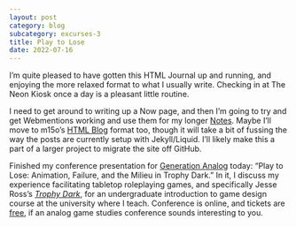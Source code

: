 ```yaml
---
layout: post
category: blog
subcategory: excurses-3
title: Play to Lose
date: 2022-07-16
---
```


I’m quite pleased to have gotten this HTML Journal up and running, and enjoying the more relaxed format to what I usually write. Checking in at The Neon Kiosk once a day is a pleasant little routine.

I need to get around to writing up a Now page, and then I’m going to try and get Webmentions working and use them for my longer [Notes](/blog). Maybe I’ll move to m15o’s [HTML Blog](https://blog.miso.town/) format too, though it will take a bit of fussing the way the posts are currently setup with Jekyll/Liquid. I’ll likely make this a part of a larger project to migrate the site off GitHub.

Finished my conference presentation for [Generation Analog](https://analoggamestudies.org/generation-analog-2022/) today: “Play to Lose: Animation, Failure, and the Milieu in Trophy Dark.” In it, I discuss my experience facilitating tabletop roleplaying games, and specifically Jesse Ross’s [*Trophy Dark*](https://trophyrpg.com/), for an undergraduate introduction to game design course at the university where I teach. Conference is online, and tickets are [free](https://www.game-in-lab.org/), if an analog game studies conference sounds interesting to you.
